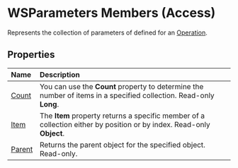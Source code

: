 
# WSParameters Members (Access)
Represents the collection of parameters of defined for an  [Operation](77ca8bb2-b70b-6b4e-7f2a-195759d3668b.md).

## Properties



|**Name**|**Description**|
|:-----|:-----|
| [Count](8a6e303c-678a-37ea-b19f-61feb14d4e6e.md)|You can use the **Count** property to determine the number of items in a specified collection. Read-only **Long**.|
| [Item](fe40b7f4-58e6-c632-0303-0925ab3a56c2.md)|The **Item** property returns a specific member of a collection either by position or by index. Read-only **Object**.|
| [Parent](75ef560e-1187-9af1-e44e-92606278f55e.md)|Returns the parent object for the specified object. Read-only.|
